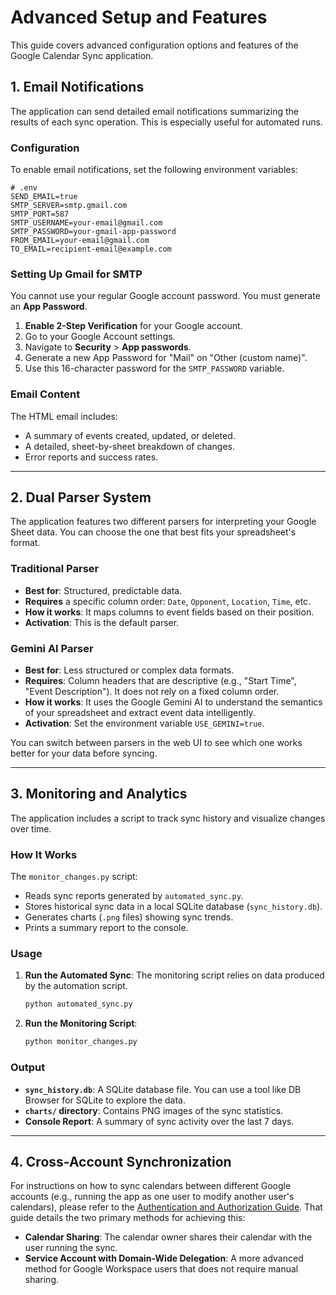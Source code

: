 # Advanced Setup and Features

This guide covers advanced configuration options and features of the Google Calendar Sync application.

## 1. Email Notifications

The application can send detailed email notifications summarizing the results of each sync operation. This is especially useful for automated runs.

### Configuration

To enable email notifications, set the following environment variables:

```env
# .env
SEND_EMAIL=true
SMTP_SERVER=smtp.gmail.com
SMTP_PORT=587
SMTP_USERNAME=your-email@gmail.com
SMTP_PASSWORD=your-gmail-app-password
FROM_EMAIL=your-email@gmail.com
TO_EMAIL=recipient-email@example.com
```

### Setting Up Gmail for SMTP

You cannot use your regular Google account password. You must generate an **App Password**.

1.  **Enable 2-Step Verification** for your Google account.
2.  Go to your Google Account settings.
3.  Navigate to **Security** > **App passwords**.
4.  Generate a new App Password for "Mail" on "Other (custom name)".
5.  Use this 16-character password for the `SMTP_PASSWORD` variable.

### Email Content

The HTML email includes:
- A summary of events created, updated, or deleted.
- A detailed, sheet-by-sheet breakdown of changes.
- Error reports and success rates.

---

## 2. Dual Parser System

The application features two different parsers for interpreting your Google Sheet data. You can choose the one that best fits your spreadsheet's format.

### Traditional Parser

- **Best for**: Structured, predictable data.
- **Requires** a specific column order: `Date`, `Opponent`, `Location`, `Time`, etc.
- **How it works**: It maps columns to event fields based on their position.
- **Activation**: This is the default parser.

### Gemini AI Parser

- **Best for**: Less structured or complex data formats.
- **Requires**: Column headers that are descriptive (e.g., "Start Time", "Event Description"). It does not rely on a fixed column order.
- **How it works**: It uses the Google Gemini AI to understand the semantics of your spreadsheet and extract event data intelligently.
- **Activation**: Set the environment variable `USE_GEMINI=true`.

You can switch between parsers in the web UI to see which one works better for your data before syncing.

---

## 3. Monitoring and Analytics

The application includes a script to track sync history and visualize changes over time.

### How It Works

The `monitor_changes.py` script:
- Reads sync reports generated by `automated_sync.py`.
- Stores historical sync data in a local SQLite database (`sync_history.db`).
- Generates charts (`.png` files) showing sync trends.
- Prints a summary report to the console.

### Usage

1.  **Run the Automated Sync**:
    The monitoring script relies on data produced by the automation script.
    ```bash
    python automated_sync.py
    ```

2.  **Run the Monitoring Script**:
    ```bash
    python monitor_changes.py
    ```

### Output

- **`sync_history.db`**: A SQLite database file. You can use a tool like DB Browser for SQLite to explore the data.
- **`charts/` directory**: Contains PNG images of the sync statistics.
- **Console Report**: A summary of sync activity over the last 7 days.

---

## 4. Cross-Account Synchronization

For instructions on how to sync calendars between different Google accounts (e.g., running the app as one user to modify another user's calendars), please refer to the [Authentication and Authorization Guide](./AUTHENTICATION.md). That guide details the two primary methods for achieving this:

- **Calendar Sharing**: The calendar owner shares their calendar with the user running the sync.
- **Service Account with Domain-Wide Delegation**: A more advanced method for Google Workspace users that does not require manual sharing.
